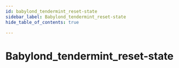 ```yaml
---
id: babylond_tendermint_reset-state
sidebar_label: Babylond_tendermint_reset-state
hide_table_of_contents: true

---
```


# Babylond_tendermint_reset-state